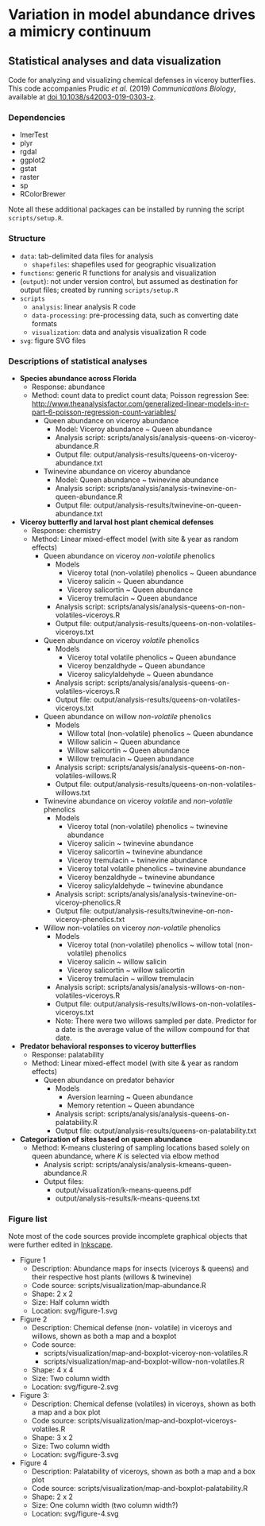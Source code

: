 # Variation in model abundance drives a mimicry continuum
## Statistical analyses and data visualization

Code for analyzing and visualizing chemical defenses in viceroy butterflies. This code accompanies Prudic _et al._ (2019) _Communications Biology_, available at [doi 10.1038/s42003-019-0303-z](https://doi.org/10.1038/s42003-019-0303-z).

### Dependencies
+ lmerTest
+ plyr
+ rgdal
+ ggplot2
+ gstat
+ raster
+ sp
+ RColorBrewer

Note all these additional packages can be installed by running the script `scripts/setup.R`.

### Structure
+ `data`: tab-delimited data files for analysis
    + `shapefiles`: shapefiles used for geographic visualization
+ `functions`: generic R functions for analysis and visualization
+ (`output`): not under version control, but assumed as destination for output 
files; created by running `scripts/setup.R`
+ `scripts`
    + `analysis`: linear analysis R code
    + `data-processing`: pre-processing data, such as converting date formats
    + `visualization`: data and analysis visualization R code
+ `svg`: figure SVG files

### Descriptions of statistical analyses
+ **Species abundance across Florida**
    + Response: abundance
    + Method: count data to predict count data; Poisson regression See: http://www.theanalysisfactor.com/generalized-linear-models-in-r-part-6-poisson-regression-count-variables/
        + Queen abundance on viceroy abundance
            + Model: Viceroy abundance ~ Queen abundance
            + Analysis script: scripts/analysis/analysis-queens-on-viceroy-abundance.R
            + Output file: output/analysis-results/queens-on-viceroy-abundance.txt
        + Twinevine abundance on viceroy abundance
            + Model: Queen abundance ~ twinevine abundance
            + Analysis script: scripts/analysis/analysis-twinevine-on-queen-abundance.R
            + Output file: output/analysis-results/twinevine-on-queen-abundance.txt
+ **Viceroy butterfly and larval host plant chemical defenses**
    + Response: chemistry
    + Method: Linear mixed-effect model (with site & year as random effects)
        + Queen abundance on viceroy _non-volatile_ phenolics
            + Models
                + Viceroy total (non-volatile) phenolics ~ Queen abundance
                + Viceroy salicin ~ Queen abundance
                + Viceroy salicortin ~ Queen abundance
                + Viceroy tremulacin ~ Queen abundance
            + Analysis script: scripts/analysis/analysis-queens-on-non-volatiles-viceroys.R
            + Output file: output/analysis-results/queens-on-non-volatiles-viceroys.txt
        + Queen abundance on viceroy _volatile_ phenolics
            + Models
                + Viceroy total volatile phenolics ~ Queen abundance
                + Viceroy benzaldhyde ~ Queen abundance
                + Viceroy salicylaldehyde ~ Queen abundance
            + Analysis script: scripts/analysis/analysis-queens-on-volatiles-viceroys.R
            + Output file: output/analysis-results/queens-on-volatiles-viceroys.txt
        + Queen abundance on willow _non-volatile_ phenolics
            + Models
                + Willow total (non-volatile) phenolics ~ Queen abundance
                + Willow salicin ~ Queen abundance
                + Willow salicortin ~ Queen abundance
                + Willow tremulacin ~ Queen abundance
            + Analysis script: scripts/analysis/analysis-queens-on-non-volatiles-willows.R
            + Output file: output/analysis-results/queens-on-non-volatiles-willows.txt
        + Twinevine abundance on viceroy _volatile_ and _non-volatile_ phenolics
            + Models
                + Viceroy total (non-volatile) phenolics ~ twinevine abundance
                + Viceroy salicin ~ twinevine abundance
                + Viceroy salicortin ~ twinevine abundance
                + Viceroy tremulacin ~ twinevine abundance
                + Viceroy total volatile phenolics ~ twinevine abundance
                + Viceroy benzaldhyde ~ twinevine abundance
                + Viceroy salicylaldehyde ~ twinevine abundance
            + Analysis script: scripts/analysis/analysis-twinevine-on-viceroy-phenolics.R
            + Output file: output/analysis-results/twinevine-on-non-viceroy-phenolics.txt
        + Willow non-volatiles on viceroy _non-volatile_ phenolics
            + Models
                + Viceroy total (non-volatile) phenolics ~ willow total (non-volatile) phenolics
                + Viceroy salicin ~ willow salicin
                + Viceroy salicortin ~ willow salicortin
                + Viceroy tremulacin ~ willow tremulacin
            + Analysis script: scripts/analysis/analysis-willows-on-non-volatiles-viceroys.R
            + Output file: output/analysis-results/willows-on-non-volatiles-viceroys.txt
            + Note: There were two willows sampled per date. Predictor for a date is the average value of the willow compound for that date.
+ **Predator behavioral responses to viceroy butterflies**
    + Response: palatability
    + Method: Linear mixed-effect model (with site & year as random effects)
        + Queen abundance on predator behavior
            + Models
                + Aversion learning ~ Queen abundance
                + Memory retention ~ Queen abundance
            + Analysis script: scripts/analysis/analysis-queens-on-palatability.R
            + Output file: output/analysis-results/queens-on-palatability.txt
+ **Categorization of sites based on queen abundance**
    + Method: K-means clustering of sampling locations based solely on queen abundance, where _K_ is selected via elbow method
        + Analysis script: scripts/analysis/analysis-kmeans-queen-abundance.R
        + Output files:
            + output/visualization/k-means-queens.pdf
            + output/analysis-results/k-means-queens.txt

### Figure list
Note most of the code sources provide incomplete graphical objects that were further edited in [Inkscape](https://inkscape.org/en/).

+ Figure 1
    + Description: Abundance maps for insects (viceroys & queens) and their 
    respective host plants (willows & twinevine)
    + Code source: scripts/visualization/map-abundance.R
    + Shape: 2 x 2
    + Size: Half column width
    + Location: svg/figure-1.svg
+ Figure 2
    + Description: Chemical defense (non- volatile) in viceroys and willows, 
    shown as both a map and a boxplot
    + Code source:
        + scripts/visualization/map-and-boxplot-viceroy-non-volatiles.R
        + scripts/visualization/map-and-boxplot-willow-non-volatiles.R
    + Shape: 4 x 4
    + Size: Two column width
    + Location: svg/figure-2.svg
+ Figure 3:
    + Description: Chemical defense (volatiles) in viceroys, shown as both a 
    map and a box plot
    + Code source: scripts/visualization/map-and-boxplot-viceroys-volatiles.R
    + Shape: 3 x 2
    + Size: Two column width
    + Location: svg/figure-3.svg
+ Figure 4
    + Description: Palatability of viceroys, shown as both a map and a box plot
    + Code source: scripts/visualization/map-and-boxplot-palatability.R
    + Shape: 2 x 2
    + Size: One column width (two column width?)
    + Location: svg/figure-4.svg
